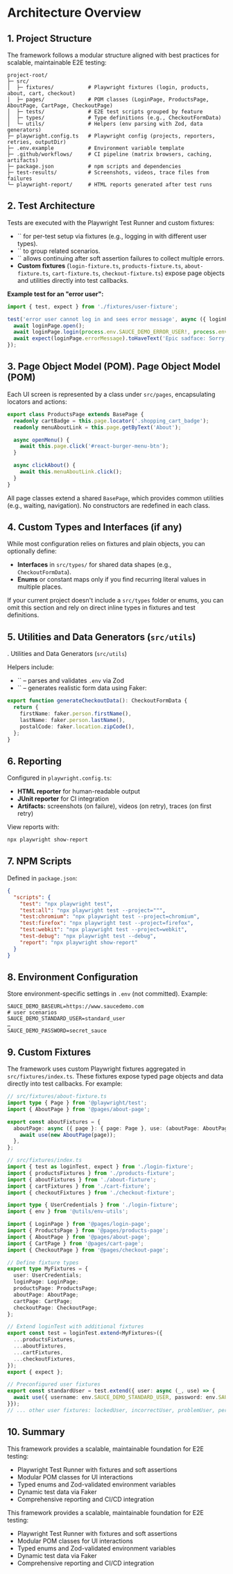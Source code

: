 # Architecture Overview

## 1. Project Structure

The framework follows a modular structure aligned with best practices for scalable, maintainable E2E testing:

```text
project-root/
├─ src/
│  ├─ fixtures/           # Playwright fixtures (login, products, about, cart, checkout)
│  ├─ pages/              # POM classes (LoginPage, ProductsPage, AboutPage, CartPage, CheckoutPage)
│  ├─ tests/              # E2E test scripts grouped by feature
│  ├─ types/              # Type definitions (e.g., CheckoutFormData)
│  └─ utils/              # Helpers (env parsing with Zod, data generators)
├─ playwright.config.ts   # Playwright config (projects, reporters, retries, outputDir)
├─ .env.example           # Environment variable template
├─ .github/workflows/     # CI pipeline (matrix browsers, caching, artifacts)
├─ package.json           # npm scripts and dependencies
├─ test-results/          # Screenshots, videos, trace files from failures
└─ playwright-report/     # HTML reports generated after test runs
```

## 2. Test Architecture

Tests are executed with the Playwright Test Runner and custom fixtures:

- `` for per-test setup via fixtures (e.g., logging in with different user types).
- `` to group related scenarios.
- `` allows continuing after soft assertion failures to collect multiple errors.
- **Custom fixtures** (`login-fixture.ts`, `products-fixture.ts`, `about-fixture.ts`, `cart-fixture.ts`, `checkout-fixture.ts`) expose page objects and utilities directly into test callbacks.

**Example test for an "error user":**

```ts
import { test, expect } from './fixtures/user-fixture';

test('error user cannot log in and sees error message', async ({ loginPage }) => {
  await loginPage.open();
  await loginPage.login(process.env.SAUCE_DEMO_ERROR_USER!, process.env.SAUCE_DEMO_PASSWORD!);
  await expect(loginPage.errorMessage).toHaveText('Epic sadface: Sorry, this user has been locked out.');
});
```

## 3. Page Object Model (POM). Page Object Model (POM)

Each UI screen is represented by a class under `src/pages`, encapsulating locators and actions:

```ts
export class ProductsPage extends BasePage {
  readonly cartBadge = this.page.locator('.shopping_cart_badge');
  readonly menuAboutLink = this.page.getByText('About');

  async openMenu() {
    await this.page.click('#react-burger-menu-btn');
  }

  async clickAbout() {
    await this.menuAboutLink.click();
  }
}
```

All page classes extend a shared `BasePage`, which provides common utilities (e.g., waiting, navigation). No constructors are redefined in each class.

## 4. Custom Types and Interfaces (if any)

While most configuration relies on fixtures and plain objects, you can optionally define:

- **Interfaces** in `src/types/` for shared data shapes (e.g., `CheckoutFormData`).
- **Enums** or constant maps only if you find recurring literal values in multiple places.

If your current project doesn't include a `src/types` folder or enums, you can omit this section and rely on direct inline types in fixtures and test definitions.

## 5. Utilities and Data Generators (`src/utils`)

. Utilities and Data Generators (`src/utils`)

Helpers include:

- `` – parses and validates `.env` via Zod
- `` – generates realistic form data using Faker:

```ts
export function generateCheckoutData(): CheckoutFormData {
  return {
    firstName: faker.person.firstName(),
    lastName: faker.person.lastName(),
    postalCode: faker.location.zipCode(),
  };
}
```

## 6. Reporting

Configured in `playwright.config.ts`:

- **HTML reporter** for human-readable output
- **JUnit reporter** for CI integration
- **Artifacts:** screenshots (on failure), videos (on retry), traces (on first retry)

View reports with:

```bash
npx playwright show-report
```

## 7. NPM Scripts

Defined in `package.json`:

```json
{
  "scripts": {
    "test": "npx playwright test",
    "test:all": "npx playwright test --project=""",
    "test:chromium": "npx playwright test --project=chromium",
    "test:firefox": "npx playwright test --project=firefox",
    "test:webkit": "npx playwright test --project=webkit",
    "test-debug": "npx playwright test --debug",
    "report": "npx playwright show-report"
  }
}
```

## 8. Environment Configuration

Store environment-specific settings in `.env` (not committed). Example:

```env
SAUCE_DEMO_BASEURL=https://www.saucedemo.com
# user scenarios
SAUCE_DEMO_STANDARD_USER=standard_user
…
SAUCE_DEMO_PASSWORD=secret_sauce
```

## 9. Custom Fixtures

The framework uses custom Playwright fixtures aggregated in `src/fixtures/index.ts`. These fixtures expose typed page objects and data directly into test callbacks. For example:

```ts
// src/fixtures/about-fixture.ts
import type { Page } from '@playwright/test';
import { AboutPage } from '@pages/about-page';

export const aboutFixtures = {
  aboutPage: async ({ page }: { page: Page }, use: (aboutPage: AboutPage) => Promise<void>) => {
    await use(new AboutPage(page));
  },
};
```

```ts
// src/fixtures/index.ts
import { test as loginTest, expect } from './login-fixture';
import { productsFixtures } from './products-fixture';
import { aboutFixtures } from './about-fixture';
import { cartFixtures } from './cart-fixture';
import { checkoutFixtures } from './checkout-fixture';

import type { UserCredentials } from './login-fixture';
import { env } from '@utils/env-utils';

import { LoginPage } from '@pages/login-page';
import { ProductsPage } from '@pages/products-page';
import { AboutPage } from '@pages/about-page';
import { CartPage } from '@pages/cart-page';
import { CheckoutPage } from '@pages/checkout-page';

// Define fixture types
export type MyFixtures = {
  user: UserCredentials;
  loginPage: LoginPage;
  productsPage: ProductsPage;
  aboutPage: AboutPage;
  cartPage: CartPage;
  checkoutPage: CheckoutPage;
};

// Extend loginTest with additional fixtures
export const test = loginTest.extend<MyFixtures>({
  ...productsFixtures,
  ...aboutFixtures,
  ...cartFixtures,
  ...checkoutFixtures,
});
export { expect };

// Preconfigured user fixtures
export const standardUser = test.extend({ user: async (_, use) => {
  await use({ username: env.SAUCE_DEMO_STANDARD_USER, password: env.SAUCE_DEMO_PASSWORD });
}});
// ... other user fixtures: lockedUser, incorrectUser, problemUser, performanceGlitchUser, errorUser, visualUser
```

## 10. Summary

This framework provides a scalable, maintainable foundation for E2E testing:

- Playwright Test Runner with fixtures and soft assertions
- Modular POM classes for UI interactions
- Typed enums and Zod-validated environment variables
- Dynamic test data via Faker
- Comprehensive reporting and CI/CD integration

This framework provides a scalable, maintainable foundation for E2E testing:

- Playwright Test Runner with fixtures and soft assertions
- Modular POM classes for UI interactions
- Typed enums and Zod-validated environment variables
- Dynamic test data via Faker
- Comprehensive reporting and CI/CD integration

